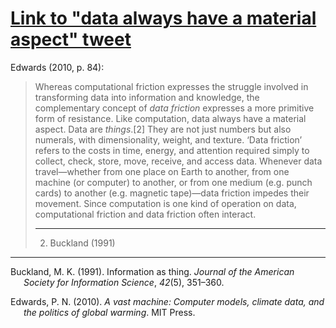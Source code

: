# [Link to "data always have a material aspect" tweet](https://twitter.com/danielsgriffin/status/1231366182898298880)

<span class="citation" data-cites="edwards2010vast">Edwards (2010, p.
84)</span>:

> Whereas computational friction expresses the struggle involved in
> transforming data into information and knowledge, the complementary
> concept of *data friction* expresses a more primitive form of
> resistance. Like computation, <span class="mark">data always have a
> material aspect</span>. Data are *things*.\[2\] They are not just
> numbers but also numerals, with dimensionality, weight, and texture.
> ‘Data friction’ refers to the costs in time, energy, and attention
> required simply to collect, check, store, move, receive, and access
> data. Whenever data travel—whether from one place on Earth to another,
> from one machine (or computer) to another, or from one medium
> (e.g. punch cards) to another (e.g. magnetic tape)—data friction
> impedes their movement. Since computation is one kind of operation on
> data, computational friction and data friction often interact.
> 
> -----
> 
> 2.  <span class="citation" data-cites="buckland1991information">Buckland
>     (1991)</span>

-----

<div id="refs" class="references hanging-indent" role="doc-bibliography">

<div id="ref-buckland1991information">

Buckland, M. K. (1991). Information as thing. *Journal of the American
Society for Information Science*, *42*(5), 351–360.

</div>

<div id="ref-edwards2010vast">

Edwards, P. N. (2010). *A vast machine: Computer models, climate data,
and the politics of global warming*. MIT Press.

</div>

</div>
